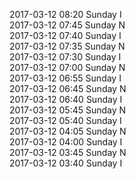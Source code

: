 2017-03-12 08:20 Sunday  I  
2017-03-12 07:45 Sunday  N  
2017-03-12 07:40 Sunday  I  
2017-03-12 07:35 Sunday  N  
2017-03-12 07:30 Sunday  I  
2017-03-12 07:00 Sunday  N  
2017-03-12 06:55 Sunday  I  
2017-03-12 06:45 Sunday  N  
2017-03-12 06:40 Sunday  I  
2017-03-12 05:45 Sunday  N  
2017-03-12 05:40 Sunday  I  
2017-03-12 04:05 Sunday  N  
2017-03-12 04:00 Sunday  I  
2017-03-12 03:45 Sunday  N  
2017-03-12 03:40 Sunday  I  
